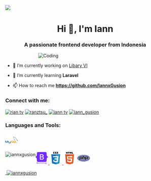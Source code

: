 <img src="https://1.bp.blogspot.com/-7A4WynwLsMw/XbBpCXG8fHI/AAAAAAAAMt4/uOa1bpLskYgrwGbllhSu2SDj_Mig8SXJQCLcBGAsYHQ/s1600/2000_600px.gif"><img/>
<h1 align="center">Hi 👋, I'm Iann</h1>
<h3 align="center">A passionate frontend developer from Indonesia</h3>
<img align="right" alt="Coding" width="400" src="https://i.pinimg.com/736x/fd/61/d5/fd61d536f23fb47284b3fae61f9ffea4.jpg"><img/>

- 🔭 I’m currently working on [Libary VI](https://github.com/IannxGusion/app_perpustakaan)

- 🌱 I’m currently learning **Laravel**

- 📫 How to reach me **https://github.com/IannxGusion**

<h3 align="left">Connect with me:</h3>
<p align="left">
<a href="https://fb.com/rian tv" target="blank"><img align="center" src="https://raw.githubusercontent.com/rahuldkjain/github-profile-readme-generator/master/src/images/icons/Social/facebook.svg" alt="rian tv" height="30" width="40" /></a>
<a href="https://instagram.com/ranztsu_" target="blank"><img align="center" src="https://raw.githubusercontent.com/rahuldkjain/github-profile-readme-generator/master/src/images/icons/Social/instagram.svg" alt="ranztsu_" height="30" width="40" /></a>
<a href="https://www.youtube.com/c/iann tv" target="blank"><img align="center" src="https://raw.githubusercontent.com/rahuldkjain/github-profile-readme-generator/master/src/images/icons/Social/youtube.svg" alt="iann tv" height="30" width="40" /></a>
<a href="https://discord.gg/iann_gusion" target="blank"><img align="center" src="https://raw.githubusercontent.com/rahuldkjain/github-profile-readme-generator/master/src/images/icons/Social/discord.svg" alt="iann_gusion" height="30" width="40" /></a>
</p>

<h3 align="left">Languages and Tools:</h3>
<a href="https://www.mysql.com/" target="_blank" rel="noreferrer"> <img src="https://raw.githubusercontent.com/devicons/devicon/master/icons/mysql/mysql-original-wordmark.svg" alt="mysql" width="40" height="40"/> </a> <p align="left"> <a href="https://getbootstrap.com" target="_blank" rel="noreferrer"> <img src="https://raw.githubusercontent.com/devicons/devicon/master/icons/bootstrap/bootstrap-plain-wordmark.svg" alt="bootstrap" width="40" height="40"/> </a> <a href="https://www.w3schools.com/css/" target="_blank" rel="noreferrer"> <img src="https://raw.githubusercontent.com/devicons/devicon/master/icons/css3/css3-original-wordmark.svg" alt="css3" width="40" height="40"/> </a> <img src="https://raw.githubusercontent.com/devicons/devicon/master/icons/html5/html5-original-wordmark.svg" alt="html5" width="40" height="40"/> </a> <a href="https://www.php.net" target="_blank" rel="noreferrer"> <img src="https://raw.githubusercontent.com/devicons/devicon/master/icons/php/php-original.svg" alt="php" width="40" height="40"/> </a> <a href="https://tailwindcss.com/" 

<p><img align="left" src="https://github-readme-stats.vercel.app/api/top-langs?username=iannxgusion&show_icons=true&locale=en&layout=compact" alt="iannxgusion" /></p>

<p>&nbsp;<img align="center" src="https://github-readme-stats.vercel.app/api?username=iannxgusion&show_icons=true&locale=en" alt="iannxgusion" /></p>


